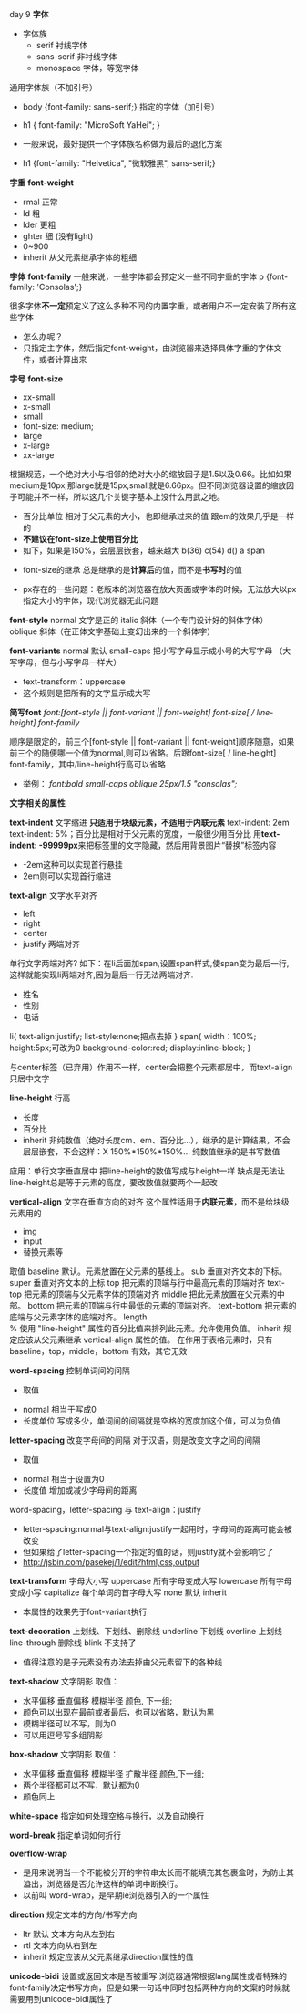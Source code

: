 day 9
**字体**

* 字体族
  * serif 衬线字体
  * sans-serif 非衬线字体
  * monospace 字体，等宽字体

通用字体族（不加引号）
* body {font-family: sans-serif;}
指定的字体（加引号）
* h1 {
    font-family: "MicroSoft YaHei";
  }

* 一般来说，最好提供一个字体族名称做为最后的退化方案
* h1 {font-family: "Helvetica", "微软雅黑", sans-serif;}

**字重**
**font-weight**
* rmal 正常
* ld 粗
* lder 更粗
* ghter 细 (没有light)
* 0~900
* inherit 从父元素继承字体的粗细

**字体**
**font-family**
一般来说，一些字体都会预定义一些不同字重的字体
p {font-family: 'Consolas';}

很多字体**不一定**预定义了这么多种不同的内置字重，或者用户不一定安装了所有这些字体
* 怎么办呢？
* 只指定主字体，然后指定font-weight，由浏览器来选择具体字重的字体文件，或者计算出来

**字号**
**font-size**
* xx-small
* x-small
* small
* font-size: medium;
* large
* x-large
* xx-large

根据规范，一个绝对大小与相邻的绝对大小的缩放因子是1.5以及0.66。比如如果medium是10px,那large就是15px,small就是6.66px。但不同浏览器设置的缩放因子可能并不一样，所以这几个关键字基本上没什么用武之地。

* 百分比单位
相对于父元素的大小，也即继承过来的值
跟em的效果几乎是一样的
* **不建议在font-size上使用百分比**
* 如下，如果是150%，会层层嵌套，越来越大
<span>b(36)
  <span>c(54)
    <span>d() 
      <span>a span</span>
    </span>
  </span>
</span>

* font-size的继承
总是继承的是**计算后**的值，而不是**书写时**的值

* px存在的一些问题：老版本的浏览器在放大页面或字体的时候，无法放大以px指定大小的字体，现代浏览器无此问题

**font-style**
normal  文字是正的
italic  斜体（一个专门设计好的斜体字体）
oblique 斜体（在正体文字基础上变幻出来的一个斜体字）

**font-variants**
normal  默认
small-caps  把小写字母显示成小号的大写字母
（大写字母，但与小写字母一样大）

* text-transform：uppercase
* 这个规则是把所有的文字显示成大写

**简写font**
*font:[font-style || font-variant || font-weight] font-size[ / line-height] font-family*

顺序是限定的，前三个[font-style || font-variant || font-weight]顺序随意，如果前三个的随便哪一个值为normal,则可以省略。后跟font-size[ / line-height] font-family，其中/line-height行高可以省略

* 举例：
*font:bold small-caps oblique 25px/1.5 "consolas";*



**文字相关的属性**

**text-indent** 文字缩进
**只适用于块级元素，不适用于内联元素**
text-indent: 2em
text-indent: 5%；百分比是相对于父元素的宽度，一般很少用百分比
用**text-indent: -99999px**来把标签里的文字隐藏，然后用背景图片“替换”标签内容
* -2em这种可以实现首行悬挂
* 2em则可以实现首行缩进

**text-align**  文字水平对齐
+ left
+ right
+ center
+ justify 两端对齐

单行文字两端对齐?
如下：在li后面加span,设置span样式,使span变为最后一行,这样就能实现li两端对齐,因为最后一行无法两端对齐.
<ul>
  <li>姓名<span></span></li>
  <li>性别<span></span></li>
  <li>电话<span></span></li>
</ul>
li{
  text-align:justify;
  list-style:none;把点去掉
}
span{
  width：100%;
  height:5px;可改为0
  background-color:red;
  display:inline-block;
}

与center标签（已弃用）作用不一样，center会把整个元素都居中，而text-align只居中文字

**line-height** 行高
* 长度
* 百分比
* inherit 
非纯数值（绝对长度cm、em、百分比...），继承的是计算结果，不会层层嵌套，不会这样：X 150%*150%*150%...
纯数值继承的是书写数值

应用：单行文字垂直居中
把line-height的数值写成与height一样
缺点是无法让line-height总是等于元素的高度，要改数值就要两个一起改

**vertical-align**  文字在垂直方向的对齐
这个属性适用于**内联元素**，而不是给块级元素用的
- img
- input
- 替换元素等

取值
baseline	默认。元素放置在父元素的基线上。
sub	垂直对齐文本的下标。
super	垂直对齐文本的上标
top	把元素的顶端与行中最高元素的顶端对齐
text-top	把元素的顶端与父元素字体的顶端对齐
middle	把此元素放置在父元素的中部。
bottom	把元素的顶端与行中最低的元素的顶端对齐。
text-bottom	把元素的底端与父元素字体的底端对齐。
length	 
%	使用 "line-height" 属性的百分比值来排列此元素。允许使用负值。
inherit	规定应该从父元素继承 vertical-align 属性的值。
在作用于表格元素时，只有 baseline，top，middle，bottom 有效，其它无效

**word-spacing**  控制单词间的间隔
* 取值
- normal  相当于写成0
- 长度单位  写成多少，单词间的间隔就是空格的宽度加这个值，可以为负值

**letter-spacing**  改变字母间的间隔
对于汉语，则是改变文字之间的间隔
* 取值
- normal  相当于设置为0
- 长度值  增加或减少字母间的距离

word-spacing，letter-spacing 与 text-align：justify
 * letter-spacing:normal与text-align:justify一起用时，字母间的距离可能会被改变
* 但如果给了letter-spacing一个指定的值的话，则justify就不会影响它了
* http://jsbin.com/pasekej/1/edit?html,css,output


**text-transform**  字母大小写
uppercase 所有字母变成大写
lowercase 所有字母变成小写
capitalize  每个单词的首字母大写
none  默认
inherit

* 本属性的效果先于font-variant执行

**text-decoration** 上划线、下划线、删除线
underline 下划线
overline  上划线
line-through  删除线
blink 不支持了
* 值得注意的是子元素没有办法去掉由父元素留下的各种线

**text-shadow** 文字阴影
取值：
* 水平偏移 垂直偏移 模糊半径 颜色, 下一组;
* 颜色可以出现在最前或者最后，也可以省略，默认为黑
* 模糊半径可以不写，则为0
* 可以用逗号写多组阴影 

**box-shadow**  文字阴影
取值：
* 水平偏移 垂直偏移 模糊半径 扩散半径 颜色,下一组;
* 两个半径都可以不写，默认都为0
* 颜色同上

**white-space** 指定如何处理空格与换行，以及自动换行

**word-break**  指定单词如何折行

**overflow-wrap** 
* 是用来说明当一个不能被分开的字符串太长而不能填充其包裹盒时，为防止其溢出，浏览器是否允许这样的单词中断换行。
* 以前叫 word-wrap，是早期ie浏览器引入的一个属性

**direction** 规定文本的方向/书写方向
* ltr	默认  文本方向从左到右
* rtl	文本方向从右到左
* inherit	规定应该从父元素继承direction属性的值

**unicode-bidi**  设置或返回文本是否被重写
浏览器通常根据lang属性或者特殊的font-family决定书写方向，但是如果一句话中同时包括两种方向的文案的时候就需要用到unicode-bidi属性了